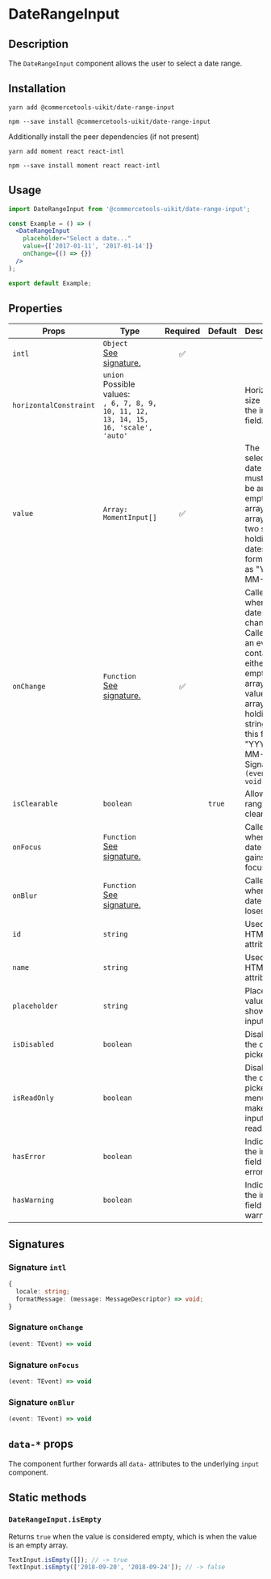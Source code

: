 <!-- THIS IS AN AUTOGENERATED FILE. DO NOT EDIT THIS FILE DIRECTLY. -->
<!-- This file is created by the `yarn generate-readme` script. -->

# DateRangeInput

## Description

The `DateRangeInput` component allows the user to select a date range.

## Installation

```
yarn add @commercetools-uikit/date-range-input
```

```
npm --save install @commercetools-uikit/date-range-input
```

Additionally install the peer dependencies (if not present)

```
yarn add moment react react-intl
```

```
npm --save install moment react react-intl
```

## Usage

```jsx
import DateRangeInput from '@commercetools-uikit/date-range-input';

const Example = () => (
  <DateRangeInput
    placeholder="Select a date..."
    value={['2017-01-11', '2017-01-14']}
    onChange={() => {}}
  />
);

export default Example;
```

## Properties

| Props                  | Type                                                                                         | Required | Default | Description                                                                                                                                                                                                   |
| ---------------------- | -------------------------------------------------------------------------------------------- | :------: | ------- | ------------------------------------------------------------------------------------------------------------------------------------------------------------------------------------------------------------- |
| `intl`                 | `Object`<br/>[See signature.](#signature-intl)                                               |    ✅    |         |                                                                                                                                                                                                               |
| `horizontalConstraint` | `union`<br/>Possible values:<br/>`, 6, 7, 8, 9, 10, 11, 12, 13, 14, 15, 16, 'scale', 'auto'` |          |         | Horizontal size limit of the input field.                                                                                                                                                                     |
| `value`                | `Array: MomentInput[]`                                                                       |    ✅    |         | The selected date range, must either be an empty array or an array of two strings holding dates formatted as "YYYY-MM-DD".                                                                                    |
| `onChange`             | `Function`<br/>[See signature.](#signature-onChange)                                         |    ✅    |         | Called when the date range changes. Called with an event containing either an empty array (no value) or an array holding two string in this format: "YYYY-MM-DD".&#xA;<br />&#xA;Signature: `(event) => void` |
| `isClearable`          | `boolean`                                                                                    |          | `true`  | Allows the range to be cleared                                                                                                                                                                                |
| `onFocus`              | `Function`<br/>[See signature.](#signature-onFocus)                                          |          |         | Called when the date input gains focus.                                                                                                                                                                       |
| `onBlur`               | `Function`<br/>[See signature.](#signature-onBlur)                                           |          |         | Called when the date input loses focus.                                                                                                                                                                       |
| `id`                   | `string`                                                                                     |          |         | Used as the HTML `id` attribute.                                                                                                                                                                              |
| `name`                 | `string`                                                                                     |          |         | Used as the HTML `name` attribute.                                                                                                                                                                            |
| `placeholder`          | `string`                                                                                     |          |         | Placeholder value to show in the input field                                                                                                                                                                  |
| `isDisabled`           | `boolean`                                                                                    |          |         | Disables the date picker                                                                                                                                                                                      |
| `isReadOnly`           | `boolean`                                                                                    |          |         | Disables the date picker menu and makes input field read-only                                                                                                                                                 |
| `hasError`             | `boolean`                                                                                    |          |         | Indicates the input field has an error                                                                                                                                                                        |
| `hasWarning`           | `boolean`                                                                                    |          |         | Indicates the input field has warning                                                                                                                                                                         |

## Signatures

### Signature `intl`

```ts
{
  locale: string;
  formatMessage: (message: MessageDescriptor) => void;
}
```

### Signature `onChange`

```ts
(event: TEvent) => void
```

### Signature `onFocus`

```ts
(event: TEvent) => void
```

### Signature `onBlur`

```ts
(event: TEvent) => void
```

## `data-*` props

The component further forwards all `data-` attributes to the underlying `input` component.

## Static methods

### `DateRangeInput.isEmpty`

Returns `true` when the value is considered empty, which is when the value is an empty array.

```js
TextInput.isEmpty([]); // -> true
TextInput.isEmpty(['2018-09-20', '2018-09-24']); // -> false
```
